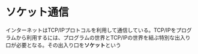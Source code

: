 # ソケット通信
インターネットはTCP/IPプロトコルを利用して通信している。TCP/IPをプログラムから利用するには、プログラムの世界とTCP/IPの世界を結ぶ特別な出入り口が必要となる。その出入り口を**ソケット**という
